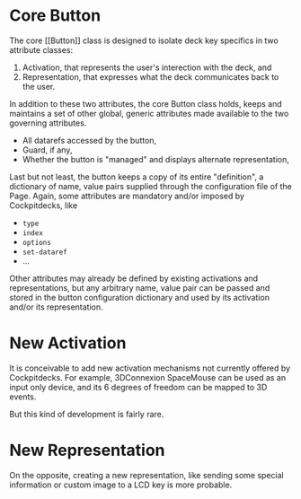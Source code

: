 
# Core Button

The core [[Button]] class is designed to isolate deck key specifics in two attribute classes:
1. Activation, that represents the user's interection with the deck, and
2. Representation, that expresses what the deck communicates back to the user.

In addition to these two attributes, the core Button class holds, keeps and maintains a set of other global, generic attributes made available to the two governing attributes.

- All datarefs accessed by the button,
- Guard, if any,
- Whether the button is "managed" and displays alternate representation,

Last but not least, the button keeps a copy of its entire "definition", a dictionary of name, value pairs supplied through the configuration file of the Page. Again, some attributes are mandatory and/or imposed by Cockpitdecks, like

- `type`
- `index`
- `options`
- `set-dataref`
- ...

Other attributes may already be defined by existing activations and representations, but any arbitrary name, value pair can be passed and stored in the button configuration dictionary and used by its activation and/or its representation.

# New Activation

It is conceivable to add new activation mechanisms not currently offered by Cockpitdecks. For example, 3DConnexion SpaceMouse can be used as an input only device, and its 6 degrees of freedom can be mapped to 3D events.

But this kind of development is fairly rare.

# New Representation

On the opposite, creating a new representation, like sending some special information or custom image to a LCD key is more probable.

